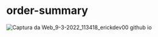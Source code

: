 # order-summary

![Captura da Web_9-3-2022_113418_erickdev00 github io](https://user-images.githubusercontent.com/91956493/157462649-393a7740-4294-4c67-96c4-96e764ca3189.jpeg)
